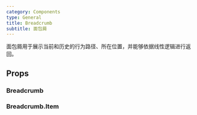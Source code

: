 ```yaml
---
category: Components
type: General
title: Breadcrumb
subtitle: 面包屑
---
```


面包屑用于展示当前和历史的行为路径、所在位置，并能够依据线性逻辑进行返回。

## Props
### Breadcrumb
### Breadcrumb.Item